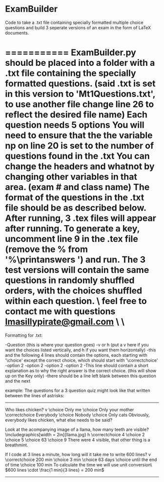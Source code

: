 ExamBuilder
===========

Code to take a .txt file containing specially formatted multiple choice questions and build 3 seperate versions of an exam in the form of LaTeX documents.

===========
ExamBuilder.py should be placed into a folder with a .txt file containing the specially formatted questions. (said .txt is set in this version to 'Mt1Questions.txt', to use another file change line 26 to reflect the desired file name)
Each question needs 5 options
You will need to ensure that the the variable np on line 20 is set to the number of questions found in the .txt
You can change the headers and whatnot by changing other variables in that area. (exam # and class name)
The format of the questions in the .txt file should be as described below.
After running, 3 .tex files will appear after running.
To generate a key, uncomment line 9 in the .tex file (remove the % from '%\printanswers ') and run. 
The 3 test versions will contain the same questions in randomly shuffled orders, with the choices shuffled within each question.
\\
feel free to contact me with questions Imasillypirate@gmail.com
\\
\\
=====================
Formatting for .txt:

-Question (this is where your question goes)
-v or h (put a v here if you want the choices listed vertically, and h if you want them horizontally)
-this and the following 4 lines should contain the options, each starting with '\choice' except the correct choice, which should start with '\correctchoice' 
-option 2
-option 2
-option 2
-option 2
-This line should contain a short explanation as to why the right answer is the correct choice. (this will show up on the Key only)
-there should be a line left blank between this question and the next

example: The questions for a 3 question quiz might look like that written between the lines of astrisks:
**********************************************
Who likes chicken?
v
\choice Only me
\choice Only your mother
\correctchoice Everybody
\choice Nobody
\choice Only cats
Obviously, everybody likes chicken, what else needs to be said?

Look at the acompanying image of a llama, how many teeth are visible?  \includegraphics[width = 2in]{llama.jpg} 
h
\correctchoice 4 
\choice 2
\choice 5
\choice 63
\choice 9
There were 4 visible, that other thing is a breathmint. 

If I code at 3 lines a minute, how long will it take me to write 600 lines?
v
\correctchoice 200 min
\choice 3 min
\choice 63 days
\choice until the end of time
\choice 100 min
To calculate the time we will use unit conversion\\ $600 lines \cdot \frac{1 min}{3 lines} = 200 min$

**********************************************


















